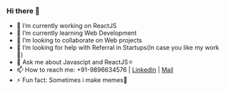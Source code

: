 ### Hi there 👋



- 🔭 I’m currently working on ReactJS
- 🌱 I’m currently learning Web Development
- 👯 I’m looking to collaborate on Web projects
- 🤔 I’m looking for help with Referral in Startups(In case you like my work👀)
- 💬 Ask me about Javascipt and ReactJS⚛️
- 📫 How to reach me: +91-9896634576 | [LinkedIn](https://www.linkedin.com/in/rohan-gupta-a88883189/) | [Mail](Mailto:rohang9896@gmail.com)
- ⚡ Fun fact: Sometimes i make memes👻
